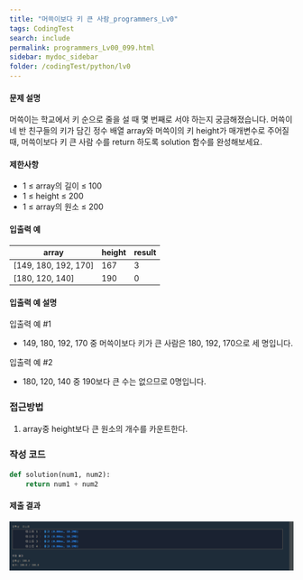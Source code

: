 ```yaml
---
title: "머쓱이보다 키 큰 사람_programmers_Lv0"
tags: CodingTest
search: include
permalink: programmers_Lv00_099.html
sidebar: mydoc_sidebar
folder: /codingTest/python/lv0
---
```



#### 문제 설명 <br>

머쓱이는 학교에서 키 순으로 줄을 설 때 몇 번째로 서야 하는지 궁금해졌습니다. 머쓱이네 반 친구들의 키가 담긴 정수 배열 array와 머쓱이의 키 height가 매개변수로 주어질 때, 머쓱이보다 키 큰 사람 수를 return 하도록 solution 함수를 완성해보세요.

#### 제한사항 <br>

- 1 ≤ array의 길이 ≤ 100
- 1 ≤ height ≤ 200
- 1 ≤ array의 원소 ≤ 200


#### 입출력 예 <br>
  
array|	height|	result
---|---|---
[149, 180, 192, 170]|	167|	3
[180, 120, 140]|	190|	0

#### 입출력 예 설명 <br>

입출력 예 #1
- 149, 180, 192, 170 중 머쓱이보다 키가 큰 사람은 180, 192, 170으로 세 명입니다.

입출력 예 #2
- 180, 120, 140 중 190보다 큰 수는 없으므로 0명입니다.

### 접근방법 <br>

1. array중 height보다 큰 원소의 개수를 카운트한다.

### 작성 코드 <br>

```python
def solution(num1, num2):
    return num1 + num2
```

#### 제출 결과

![제출 결과](\images\programmers_Lv00_099.png)






